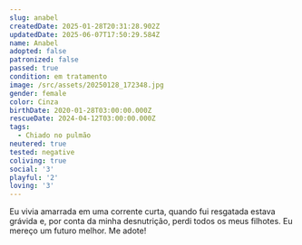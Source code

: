 ```yaml
---
slug: anabel
createdDate: 2025-01-28T20:31:28.902Z
updatedDate: 2025-06-07T17:50:29.584Z
name: Anabel
adopted: false
patronized: false
passed: true
condition: em tratamento
image: /src/assets/20250128_172348.jpg
gender: female
color: Cinza
birthDate: 2020-01-28T03:00:00.000Z
rescueDate: 2024-04-12T03:00:00.000Z
tags:
  - Chiado no pulmão
neutered: true
tested: negative
coliving: true
social: '3'
playful: '2'
loving: '3'
---
```


Eu vivia amarrada em uma corrente curta, quando fui resgatada estava grávida e, por conta da minha desnutrição, perdi todos os meus filhotes. Eu mereço um futuro melhor. Me adote!

